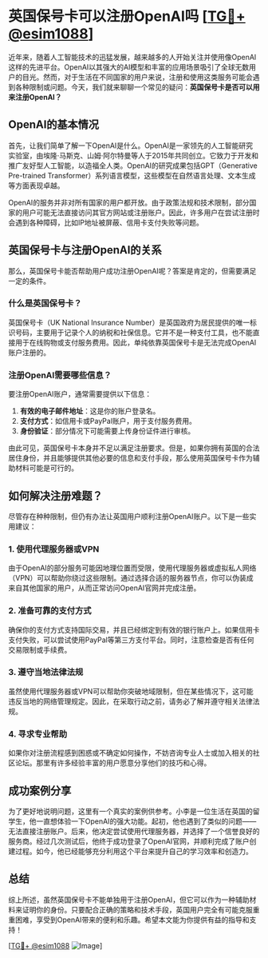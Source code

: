 # 英国保号卡可以注册OpenAI吗 [[TG💪+ @esim1088](https://t.me/s/esim1088)]

近年来，随着人工智能技术的迅猛发展，越来越多的人开始关注并使用像OpenAI这样的先进平台。OpenAI以其强大的AI模型和丰富的应用场景吸引了全球无数用户的目光。然而，对于生活在不同国家的用户来说，注册和使用这类服务可能会遇到各种限制或问题。今天，我们就来聊聊一个常见的疑问：**英国保号卡是否可以用来注册OpenAI？**

## OpenAI的基本情况

首先，让我们简单了解一下OpenAI是什么。OpenAI是一家领先的人工智能研究实验室，由埃隆·马斯克、山姆·阿尔特曼等人于2015年共同创立。它致力于开发和推广友好型人工智能，以造福全人类。OpenAI的研究成果包括GPT（Generative Pre-trained Transformer）系列语言模型，这些模型在自然语言处理、文本生成等方面表现卓越。

OpenAI的服务并非对所有国家的用户都开放。由于政策法规和技术限制，部分国家的用户可能无法直接访问其官方网站或注册账户。因此，许多用户在尝试注册时会遇到各种障碍，比如IP地址被屏蔽、信用卡支付失败等问题。

## 英国保号卡与注册OpenAI的关系

那么，英国保号卡能否帮助用户成功注册OpenAI呢？答案是肯定的，但需要满足一定的条件。

### 什么是英国保号卡？

英国保号卡（UK National Insurance Number）是英国政府为居民提供的唯一标识号码，主要用于记录个人的纳税和社保信息。它并不是一种支付工具，也不能直接用于在线购物或支付服务费用。因此，单纯依靠英国保号卡是无法完成OpenAI账户注册的。

### 注册OpenAI需要哪些信息？

要注册OpenAI账户，通常需要提供以下信息：

1. **有效的电子邮件地址**：这是你的账户登录名。
2. **支付方式**：如信用卡或PayPal账户，用于支付服务费用。
3. **身份验证**：部分情况下可能需要上传身份证件进行审核。

由此可见，英国保号卡本身并不足以满足注册要求。但是，如果你拥有英国的合法居住身份，并且能够提供其他必要的信息和支付手段，那么使用英国保号卡作为辅助材料可能是可行的。

## 如何解决注册难题？

尽管存在种种限制，但仍有办法让英国用户顺利注册OpenAI账户。以下是一些实用建议：

### 1. 使用代理服务器或VPN

由于OpenAI的部分服务可能因地理位置而受限，使用代理服务器或虚拟私人网络（VPN）可以帮助你绕过这些限制。通过选择合适的服务器节点，你可以伪装成来自其他国家的用户，从而正常访问OpenAI官网并完成注册。

### 2. 准备可靠的支付方式

确保你的支付方式支持国际交易，并且已经绑定到有效的银行账户上。如果信用卡支付失败，可以尝试使用PayPal等第三方支付平台。同时，注意检查是否有任何交易限制或手续费。

### 3. 遵守当地法律法规

虽然使用代理服务器或VPN可以帮助你突破地域限制，但在某些情况下，这可能违反当地的网络管理规定。因此，在采取行动之前，请务必了解并遵守相关法律法规。

### 4. 寻求专业帮助

如果你对注册流程感到困惑或不确定如何操作，不妨咨询专业人士或加入相关的社区论坛。那里有许多经验丰富的用户愿意分享他们的技巧和心得。

## 成功案例分享

为了更好地说明问题，这里有一个真实的案例供参考。小李是一位生活在英国的留学生，他一直想体验一下OpenAI的强大功能。起初，他也遇到了类似的问题——无法直接注册账户。后来，他决定尝试使用代理服务器，并选择了一个信誉良好的服务商。经过几次测试后，他终于成功登录了OpenAI官网，并顺利完成了账户创建过程。如今，他已经能够充分利用这个平台来提升自己的学习效率和创造力。

## 总结

综上所述，虽然英国保号卡不能单独用于注册OpenAI，但它可以作为一种辅助材料来证明你的身份。只要配合正确的策略和技术手段，英国用户完全有可能克服重重困难，享受到OpenAI带来的便利和乐趣。希望本文能为你提供有益的指导和支持！

[[TG💪+ @esim1088](https://t.me/s/esim1088) ![Image](https://i.postimg.cc/4NQfJmqS/Snipaste-2025-05-13-00-14-12.png)]